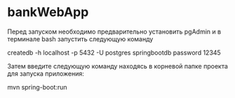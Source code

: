# bankWebApp

Перед запуском необходимо предварительно установить pgAdmin и в терминале bash запустить следующую команду 

createdb -h localhost -p 5432 -U postgres springbootdb password 12345

Затем введите следующую команду находясь в корневой папке проекта для запуска приложения:

mvn spring-boot:run
